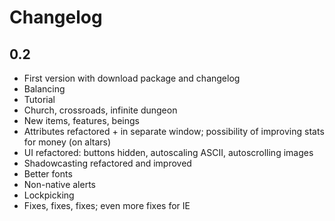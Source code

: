 # Changelog #

## 0.2 ##

  * First version with download package and changelog
  * Balancing
  * Tutorial
  * Church, crossroads, infinite dungeon
  * New items, features, beings
  * Attributes refactored + in separate window; possibility of improving stats for money (on altars)
  * UI refactored: buttons hidden, autoscaling ASCII, autoscrolling images
  * Shadowcasting refactored and improved
  * Better fonts
  * Non-native alerts
  * Lockpicking
  * Fixes, fixes, fixes; even more fixes for IE
